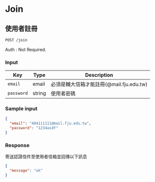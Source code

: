 # Join

## 使用者註冊

```bash
POST /join
```

Auth : Not Required.

### Input

| Key | Type | Description |
| --- | --- | --- |
| `email` | email | 必須是輔大信箱才能註冊(@mail.fju.edu.tw) |
| `password` | string | 使用者密碼 |

### Sample input

```json
{
  "email": "404111111@mail.fju.edu.tw",
  "password": "1234asdf"
}
```

### Response

寄送認證信件至使用者信箱並回傳以下訊息

```json
{
  "message": "ok"
}
```
